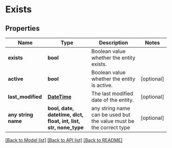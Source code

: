 # Exists


## Properties
Name | Type | Description | Notes
------------ | ------------- | ------------- | -------------
**exists** | **bool** | Boolean value whether the entity exists. | 
**active** | **bool** | Boolean value whether the entity is active. | [optional] 
**last_modified** | [**DateTime**](DateTime.md) | The last modified date of the entity. | [optional] 
**any string name** | **bool, date, datetime, dict, float, int, list, str, none_type** | any string name can be used but the value must be the correct type | [optional]

[[Back to Model list]](../README.md#documentation-for-models) [[Back to API list]](../README.md#documentation-for-api-endpoints) [[Back to README]](../README.md)


